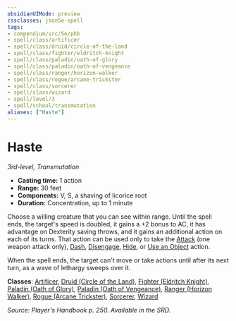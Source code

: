 ```yaml
---
obsidianUIMode: preview
cssclasses: json5e-spell
tags:
- compendium/src/5e/phb
- spell/class/artificer
- spell/class/druid/circle-of-the-land
- spell/class/fighter/eldritch-knight
- spell/class/paladin/oath-of-glory
- spell/class/paladin/oath-of-vengeance
- spell/class/ranger/horizon-walker
- spell/class/rogue/arcane-trickster
- spell/class/sorcerer
- spell/class/wizard
- spell/level/3
- spell/school/transmutation
aliases: ["Haste"]
---
```

# Haste
*3rd-level, Transmutation*  

- **Casting time:** 1 action
- **Range:** 30 feet
- **Components:** V, S, a shaving of licorice root
- **Duration:** Concentration, up to 1 minute

Choose a willing creature that you can see within range. Until the spell ends, the target's speed is doubled, it gains a +2 bonus to AC, it has advantage on Dexterity saving throws, and it gains an additional action on each of its turns. That action can be used only to take the [Attack](_actions.md#Attack) (one weapon attack only), [Dash](_actions.md#Dash), [Disengage](_actions.md#Disengage), [Hide](_actions.md#Hide), or [Use an Object](_actions.md#Use%20an%20Object) action.

When the spell ends, the target can't move or take actions until after its next turn, as a wave of lethargy sweeps over it.

**Classes**: [Artificer](artificer-tce.md), [Druid (Circle of the Land)](druid-circle-of-the-land.md), [Fighter (Eldritch Knight)](fighter-eldritch-knight.md), [Paladin (Oath of Glory)](paladin-oath-of-glory-tce.md), [Paladin (Oath of Vengeance)](paladin-oath-of-vengeance.md), [Ranger (Horizon Walker)](ranger-horizon-walker-xge.md), [Rogue (Arcane Trickster)](rogue-arcane-trickster.md), [Sorcerer](sorcerer.md), [Wizard](wizard.md)

*Source: Player's Handbook p. 250. Available in the SRD.*
